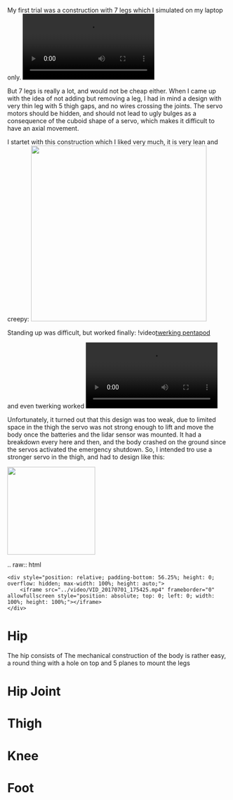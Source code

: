 My first trial was a construction with 7 legs which I simulated on my laptop only. 
![](../video/VID_20170423_003605.mp4)

But 7 legs is really a lot, and would not be cheap either.
When I came up with the idea of not adding but removing a leg, I had in mind a design with very thin leg with 5 thigh gaps, and no wires crossing the joints. The servo motors should be hidden, and should not lead to ugly bulges as a consequence of the cuboid shape of a servo, which makes it difficult to have an axial movement.

I startet with this construction which I liked very much, it is very lean and creepy:
<img width="400px" src="../images/IMG_20170915_174835.jpg"/>

Standing up was difficult, but worked finally:
!video[twerking pentapod](../video/VID_20170701_175425.mp4)

and even twerking worked
![](video/VID_20170423_003605.mp4)

Unfortunately, it turned out that this design was too weak, due to limited space in the thigh the servo was not strong enough to lift and move the body once the batteries and the lidar sensor was mounted.
It had a breakdown every here and then, and the body crashed on the ground since the servos activated the emergency shutdown. So, I intended tro use a stronger servo in the thigh, and had to design like this:

<img width="200px" src="../images/IMG_20171003_160225.jpg"/>


.. raw:: html

    <div style="position: relative; padding-bottom: 56.25%; height: 0; overflow: hidden; max-width: 100%; height: auto;">
        <iframe src="../video/VID_20170701_175425.mp4" frameborder="0" allowfullscreen style="position: absolute; top: 0; left: 0; width: 100%; height: 100%;"></iframe>
    </div>
    
# Hip

The hip consists of 
The mechanical construction of the body is rather easy, a round thing with a hole on top and 5 planes to mount the legs

# Hip Joint


# Thigh
# Knee
# Foot
